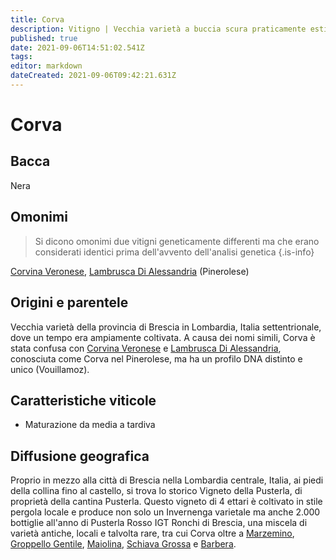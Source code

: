 ```yaml
---
title: Corva
description: Vitigno | Vecchia varietà a buccia scura praticamente estinta che sopravvive nel centro della città di Brescia
published: true
date: 2021-09-06T14:51:02.541Z
tags: 
editor: markdown
dateCreated: 2021-09-06T09:42:21.631Z
---
```


# Corva

## Bacca
Nera

## Omonimi
> Si dicono omonimi due vitigni geneticamente differenti ma che erano considerati identici prima dell'avvento dell'analisi genetica
{.is-info}

[Corvina Veronese](/vitigni/corvina-veronese), [Lambrusca Di Alessandria](/vitigni/Italia/lambrusco-di-alessandria) (Pinerolese)

## Origini e parentele
Vecchia varietà della provincia di Brescia in Lombardia, Italia settentrionale, dove un tempo era ampiamente coltivata. A causa dei nomi simili, Corva è stata confusa con [Corvina Veronese](/vitigni/corvina-veronese) e [Lambrusca Di Alessandria](/vitigni/Italia/lambrusco-di-alessandria), conosciuta come Corva nel Pinerolese, ma ha un profilo DNA distinto e unico (Vouillamoz).

## Caratteristiche viticole
- Maturazione da media a tardiva

## Diffusione geografica
Proprio in mezzo alla città di Brescia nella Lombardia centrale, Italia, ai piedi della collina fino al castello, si trova lo storico Vigneto della Pusterla, di proprietà della cantina Pusterla. Questo vigneto di 4 ettari è coltivato in stile pergola locale e produce non solo un Invernenga varietale ma anche 2.000 bottiglie all'anno di Pusterla Rosso IGT Ronchi di Brescia, una miscela di varietà antiche, locali e talvolta rare, tra cui Corva oltre a [Marzemino](/vitigni/Italia/marzemino), [Groppello Gentile](/vitigni/groppello-gentile), [Maiolina](/vitigni/maiolina), [Schiava Grossa](/vitigni/Italia/schiava-grossa) e [Barbera](/vitigni/barbera).